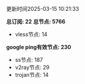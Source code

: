 更新时间2025-03-15 10:21:33

**总订阅: 22**
**总节点: 5766**
- vless节点: 14

**google ping有效节点: 230**
- ss节点: 187
- v2ray节点: 29
- trojan节点: 14
